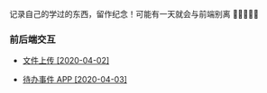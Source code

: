记录自己的学过的东西，留作纪念！可能有一天就会与前端别离 🌟🌟🌟🌟🌟

### 前后端交互

- [文件上传 [2020-04-02]](https://github.com/LuckRain7/growth-record/tree/master/Demo/file-upload)

- [待办事件 APP [2020-04-03]](https://github.com/LuckRain7/growth-record/tree/master/Demo/todo-menagement-app)
